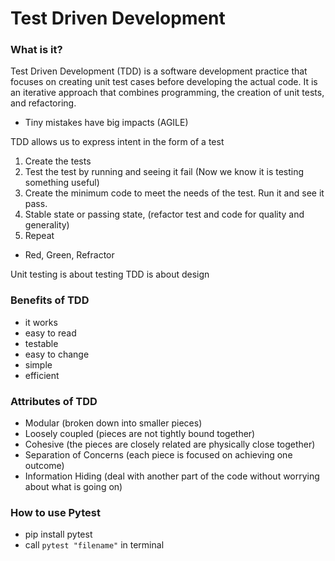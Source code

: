 # Test Driven Development

### What is it?

 Test Driven Development (TDD) is a software development practice that focuses on creating unit
 test cases before developing the actual code. It is an iterative approach that combines
 programming, the creation of unit tests, and refactoring.
- Tiny mistakes have big impacts (AGILE)

TDD allows us to express intent in the form of a test
1) Create the tests
2) Test the test by running and seeing it fail
   (Now we know it is testing something useful)
3) Create the minimum code to meet the needs of the test. Run it and see it pass.
4) Stable state or passing state, (refactor test and code for quality and generality)
5) Repeat

- Red, Green, Refractor

Unit testing is about testing
TDD is about design

### Benefits of TDD
- it works
- easy to read
- testable
- easy to change
- simple
- efficient


### Attributes of TDD
- Modular (broken down into smaller pieces)
- Loosely coupled (pieces are not tightly bound together)
- Cohesive (the pieces are closely related are physically close together)
- Separation of Concerns (each piece is focused on achieving one outcome)
- Information Hiding (deal with another part of the code without worrying about what is going on)

### How to use Pytest

- pip install pytest
- call `pytest "filename"` in terminal
